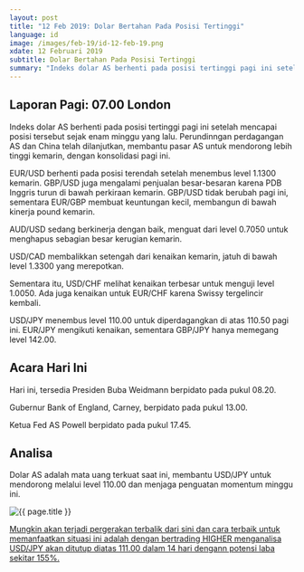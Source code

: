 ```yaml
---
layout: post
title: "12 Feb 2019: Dolar Bertahan Pada Posisi Tertinggi"
language: id
image: /images/feb-19/id-12-feb-19.png
xdate: 12 Februari 2019
subtitle: Dolar Bertahan Pada Posisi Tertinggi
summary: "Indeks dolar AS berhenti pada posisi tertinggi pagi ini setelah mencapai posisi tersebut sejak enam minggu yang lalu. Perundinngan perdagangan AS dan China telah dilanjutkan, membantu pasar AS untuk mendorong lebih tinggi kemarin, dengan konsolidasi pagi ini"
---
```

## Laporan Pagi: 07.00 London

Indeks dolar AS berhenti pada posisi tertinggi pagi ini setelah mencapai posisi tersebut sejak enam minggu yang lalu. Perundinngan perdagangan AS dan China telah dilanjutkan, membantu pasar AS untuk mendorong lebih tinggi kemarin, dengan konsolidasi pagi ini.

EUR/USD berhenti pada posisi terendah setelah menembus level 1.1300 kemarin. GBP/USD juga mengalami penjualan besar-besaran karena PDB Inggris turun di bawah perkiraan kemarin. GBP/USD tidak berubah pagi ini, sementara EUR/GBP membuat keuntungan kecil, membangun di bawah kinerja pound kemarin.

AUD/USD sedang berkinerja dengan baik, menguat dari level 0.7050 untuk menghapus sebagian besar kerugian kemarin.

USD/CAD membalikkan setengah dari kenaikan kemarin, jatuh di bawah level 1.3300 yang merepotkan.

Sementara itu, USD/CHF melihat kenaikan terbesar untuk menguji level 1.0050. Ada juga kenaikan untuk EUR/CHF karena Swissy tergelincir kembali.

USD/JPY menembus level 110.00 untuk diperdagangkan di atas 110.50 pagi ini. EUR/JPY mengikuti kenaikan, sementara GBP/JPY hanya memegang level 142.00.

## Acara Hari Ini

Hari ini, tersedia Presiden Buba Weidmann berpidato pada pukul 08.20.

Gubernur Bank of England, Carney, berpidato pada pukul 13.00.

Ketua Fed AS Powell berpidato pada pukul 17.45.

## Analisa

Dolar AS adalah mata uang terkuat saat ini, membantu USD/JPY untuk mendorong melalui level 110.00 dan menjaga penguatan momentum minggu ini.

<img src="{{ site.url }}/images/feb-19/id-12-feb-19.png" alt="{{ page.title }}" title="{{ page.title }}">

<a href="%LINK%%?currency=USD&market=forex&underlying=frxUSDJPY&formname=higherlower&duration_amount=14&duration_units=d&amount=10&amount_type=stake&expiry_type=duration&barrier=111.00" target="_blank" rel="noopener noreferrer nofollow">Mungkin akan terjadi pergerakan terbalik dari sini dan cara terbaik untuk memanfaatkan situasi ini adalah dengan bertrading HIGHER menganalisa USD/JPY akan ditutup diatas 111.00 dalam 14 hari dengann potensi laba sekitar 155%.</a>

